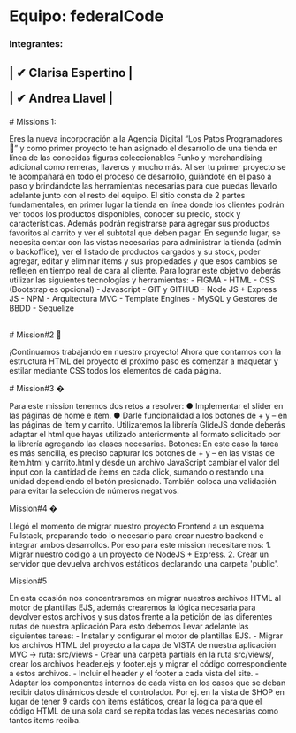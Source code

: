 <h1>Equipo: federalCode</h1>
<h3>Integrantes:</h3>
<h2>
<p>| ✔ Clarisa Espertino |</p>
<p>| ✔ Andrea Llavel     |</p> 
</h2>
# Missions 1:
<p>
Eres la nueva incorporación a la Agencia Digital “Los Patos
Programadores 🦆” y como primer proyecto te han asignado el
desarrollo de una tienda en línea de las conocidas figuras coleccionables
Funko y merchandising adicional como remeras, llaveros y mucho más.
Al ser tu primer proyecto se te acompañará en todo el proceso de
desarrollo, guiándote en el paso a paso y brindándote las herramientas
necesarias para que puedas llevarlo adelante junto con el resto del
equipo.
El sitio consta de 2 partes fundamentales, en primer lugar la tienda en
línea donde los clientes podrán ver todos los productos disponibles,
conocer su precio, stock y características. Además podrán registrarse
para agregar sus productos favoritos al carrito y ver el subtotal que
deben pagar.
En segundo lugar, se necesita contar con las vistas necesarias para
administrar la tienda (admin o backoffice), ver el listado de productos
cargados y su stock, poder agregar, editar y eliminar items y sus
propiedades y que esos cambios se reflejen en tiempo real de cara al
cliente.
Para lograr este objetivo deberás utilizar las siguientes tecnologías y
herramientas:
- FIGMA
- HTML
- CSS (Bootstrap es opcional)
- Javascript
- GIT y GITHUB
- Node JS + Express JS
- NPM
- Arquitectura MVC
- Template Engines
- MySQL y Gestores de BBDD
- Sequelize</p>
<br>
# Mission#2 🚀
<p>¡Continuamos trabajando en nuestro proyecto!
Ahora que contamos con la estructura HTML del proyecto el próximo
paso es comenzar a maquetar y estilar mediante CSS todos los
elementos de cada página.</p>
# Mission#3 �
<p>
  Para este mission tenemos dos retos a resolver:
● Implementar el slider en las páginas de home e ítem.
● Darle funcionalidad a los botones de + y – en las páginas de ítem y
carrito.
Utilizaremos la librería GlideJS donde deberás adaptar el html que hayas
utilizado anteriormente al formato solicitado por la librería agregando las
clases necesarias.
Botones:
En este caso la tarea es más sencilla, es preciso capturar los botones de
+ y – en las vistas de item.html y carrito.html y desde un archivo
JavaScript cambiar el valor del input con la cantidad de ítems en cada
click, sumando o restando una unidad dependiendo el botón presionado.
También coloca una validación para evitar la selección de números
negativos.
</p>

Mission#4 �
<p>
Llegó el momento de migrar nuestro proyecto Frontend a un esquema
Fullstack, preparando todo lo necesario para crear nuestro backend e
integrar ambos desarrollos.
Por eso para este mission necesitaremos:
1. Migrar nuestro código a un proyecto de NodeJS + Express.
2. Crear un servidor que devuelva archivos estáticos declarando una
carpeta 'public'.
</p>
Mission#5
<p>
En esta ocasión nos concentraremos en migrar nuestros archivos HTML
al motor de plantillas EJS, además crearemos la lógica necesaria para
devolver estos archivos y sus datos frente a la petición de las diferentes
rutas de nuestra aplicación
Para esto debemos llevar adelante las siguientes tareas:
- Instalar y configurar el motor de plantillas EJS.
- Migrar los archivos HTML del proyecto a la capa de VISTA de
nuestra aplicación MVC -> ruta: src/views
- Crear una carpeta partials en la ruta src/views/, crear los archivos
header.ejs y footer.ejs y migrar el código correspondiente a estos
archivos.
- Incluir el header y el footer a cada vista del site.
- Adaptar los componentes internos de cada vista en los casos que
se deban recibir datos dinámicos desde el controlador. Por ej. en la
vista de SHOP en lugar de tener 9 cards con items estáticos, crear
la lógica para que el código HTML de una sola card se repita todas
las veces necesarias como tantos items reciba.

</p>
